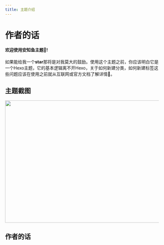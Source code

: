 ```yaml
---
title: 主题介绍
---
```

# 作者的话
#### 欢迎使用安知鱼主题👏!
如果能给我一个**star**那将是对我莫大的鼓励。使用这个主题之前，你应该明白它是一个Hexo主题，它的基本逻辑离不开Hexo，关于如何新建分类，如何新建标签这些问题应该在使用之前就从互联网或官方文档了解详情🔎。

## 主题截图
<img src="https://bu.dusays.com/2023/07/24/64bdcbfe96762.webp" height="400" width="600">

## 作者的话


